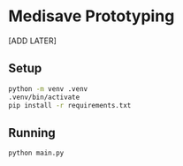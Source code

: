 # Medisave Prototyping
[ADD LATER]

## Setup
```bash
python -m venv .venv
.venv/bin/activate
pip install -r requirements.txt
```

## Running
```bash
python main.py
```
